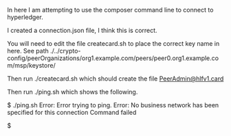 
In here I am attempting to use the composer command line to connect to hyperledger.

I created a connection.json file, I think this is correct.

You will need to edit the file createcard.sh to place the correct key name in here. See path ./../crypto-config/peerOrganizations/org1.example.com/peers/peer0.org1.example.com/msp/keystore/

Then run ./createcard.sh which should create the file PeerAdmin@hlfv1.card

Then run ./ping.sh which shows the following.

$ ./ping.sh
Error: Error trying to ping. Error: No business network has been specified for this connection
Command failed

$ 
